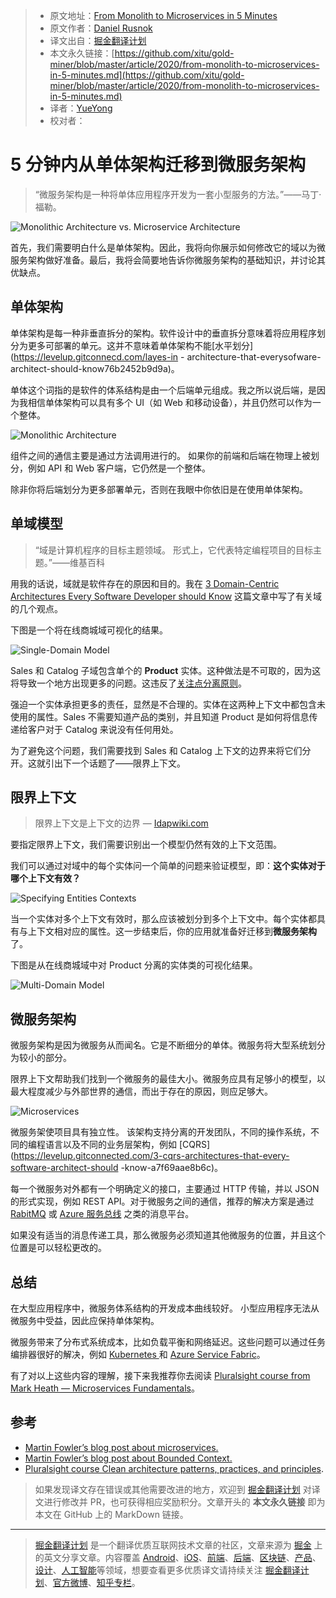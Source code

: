 > - 原文地址：[From Monolith to Microservices in 5 Minutes](https://levelup.gitconnected.com/from-monolith-to-microservices-in-5-minutes-83069677d021)
> - 原文作者：[Daniel Rusnok](https://medium.com/@danielrusnok)
> - 译文出自：[掘金翻译计划](https://github.com/xitu/gold-miner)
> - 本文永久链接：[https://github.com/xitu/gold-miner/blob/master/article/2020/from-monolith-to-microservices-in-5-minutes.md](https://github.com/xitu/gold-miner/blob/master/article/2020/from-monolith-to-microservices-in-5-minutes.md)
> - 译者：[YueYong](https://github.com/YueYongDev)
> - 校对者：

# 5 分钟内从单体架构迁移到微服务架构

> “微服务架构是一种将单体应用程序开发为一套小型服务的方法。”——马丁·福勒。

![Monolithic Architecture vs. Microservice Architecture](https://cdn-images-1.medium.com/max/6486/1*prvtMgGd36b-smjFPbAcLQ.png)

首先，我们需要明白什么是单体架构。因此，我将向你展示如何修改它的域以为微服务架构做好准备。最后，我将会简要地告诉你微服务架构的基础知识，并讨论其优缺点。

## 单体架构

单体架构是每一种非垂直拆分的架构。软件设计中的垂直拆分意味着将应用程序划分为更多可部署的单元。这并不意味着单体架构不能[水平划分](https://levelup.gitconnecd.com/layes-in - architecture-that-everysofware-architect-should-know76b2452b9d9a)。

单体这个词指的是软件的体系结构是由一个后端单元组成。我之所以说后端，是因为我相信单体架构可以具有多个 UI（如 Web 和移动设备），并且仍然可以作为一个整体。

![Monolithic Architecture](https://cdn-images-1.medium.com/max/2000/1*ypN7hg56LlEkL8mXwwG7_g.png)

组件之间的通信主要是通过方法调用进行的。 如果你的前端和后端在物理上被划分，例如 API 和 Web 客户端，它仍然是一个整体。

除非你将后端划分为更多部署单元，否则在我眼中你依旧是在使用单体架构。

## 单域模型

> “域是计算机程序的目标主题领域。 形式上，它代表特定编程项目的目标主题。”——维基百科

用我的话说，域就是软件存在的原因和目的。我在 [3 Domain-Centric Architectures Every Software Developer should Know](https://levelup.gitconnected.com/3-domain-centric-architectures-every-software-developer-should-know-a15727ada79f) 这篇文章中写了有关域的几个观点。

下图是一个将在线商城域可视化的结果。

![Single-Domain Model](https://cdn-images-1.medium.com/max/4086/1*4V6XEE4UXoADirlpZwNbvQ.png)

Sales 和 Catalog 子域包含单个的 **Product** 实体。这种做法是不可取的，因为这将导致一个地方出现更多的问题。这违反了[关注点分离原则](https://en.wikipedia.org/wiki/Separation_of_concerns)。

强迫一个实体承担更多的责任，显然是不合理的。实体在这两种上下文中都包含未使用的属性。Sales 不需要知道产品的类别，并且知道 Product 是如何将信息传递给客户对于 Catalog 来说没有任何用处。

为了避免这个问题，我们需要找到 Sales 和 Catalog 上下文的边界来将它们分开。这就引出下一个话题了——限界上下文。

## 限界上下文

> 限界上下文是上下文的边界 — [Idapwiki.com](https://ldapwiki.com/wiki/Bounded%20Context)

要指定限界上下文，我们需要识别出一个模型仍然有效的上下文范围。

我们可以通过对域中的每个实体问一个简单的问题来验证模型，即：**这个实体对于哪个上下文有效？**

![Specifying Entities Contexts](https://cdn-images-1.medium.com/max/4422/1*_n14MElHRUXeDkhTyW_ytA.png)

当一个实体对多个上下文有效时，那么应该被划分到多个上下文中。每个实体都具有与上下文相对应的属性。这一步结束后，你的应用就准备好迁移到**微服务架构**了。

下图是从在线商城域中对 Product 分离的实体类的可视化结果。

![Multi-Domain Model](https://cdn-images-1.medium.com/max/5106/1*-DKOV0a4q4Cy9ZcuNBfNmg.png)

## 微服务架构

微服务架构是因为微服务从而闻名。它是不断细分的单体。微服务将大型系统划分为较小的部分。

限界上下文帮助我们找到一个微服务的最佳大小。微服务应具有足够小的模型，以最大程度减少与外部世界的通信，而出于存在的原因，则应足够大。

![Microservices](https://cdn-images-1.medium.com/max/3546/1*N4hWH5yRLsrsv0cI703mGQ.png)

微服务架使项目具有独立性。 该架构支持分离的开发团队，不同的操作系统，不同的编程语言以及不同的业务层架构，例如 [CQRS](https://levelup.gitconnected.com/3-cqrs-architectures-that-every-software-architect-should -know-a7f69aae8b6c)。

每一个微服务对外都有一个明确定义的接口，主要通过 HTTP 传输，并以 JSON 的形式实现，例如 REST API。对于微服务之间的通信，推荐的解决方案是通过 [RabitMQ](https://www.rabbitmq.com/) 或 [Azure 服务总线](https://azure.microsoft.com/cs-cz/services) 之类的消息平台。

如果没有适当的消息传递工具，那么微服务必须知道其他微服务的位置，并且这个位置是可以轻松更改的。

## 总结

在大型应用程序中，微服务体系结构的开发成本曲线较好。 小型应用程序无法从微服务中受益，因此应保持单体架构。

微服务带来了分布式系统成本，比如负载平衡和网络延迟。这些问题可以通过任务编排器很好的解决，例如 [Kubernetes ](https://kubernetes.io/) 和  [Azure Service Fabric](https://azure.microsoft.com/cs-cz/services/service-fabric/)。

有了对以上这些内容的理解，接下来我推荐你去阅读 [Pluralsight course from Mark Heath — Microservices Fundamentals](https://app.pluralsight.com/library/courses/microservices-fundamentals/table-of-contents)。

## 参考

- [Martin Fowler’s blog post about microservices.](https://martinfowler.com/microservices/)
- [Martin Fowler’s blog post about Bounded Context.](https://martinfowler.com/bliki/BoundedContext.html)
- [Pluralsight course Clean architecture patterns, practices, and principles](https://app.pluralsight.com/library/courses/clean-architecture-patterns-practices-principles/table-of-contents).

> 如果发现译文存在错误或其他需要改进的地方，欢迎到 [掘金翻译计划](https://github.com/xitu/gold-miner) 对译文进行修改并 PR，也可获得相应奖励积分。文章开头的 **本文永久链接** 即为本文在 GitHub 上的 MarkDown 链接。

---

> [掘金翻译计划](https://github.com/xitu/gold-miner) 是一个翻译优质互联网技术文章的社区，文章来源为 [掘金](https://juejin.im) 上的英文分享文章。内容覆盖 [Android](https://github.com/xitu/gold-miner#android)、[iOS](https://github.com/xitu/gold-miner#ios)、[前端](https://github.com/xitu/gold-miner#前端)、[后端](https://github.com/xitu/gold-miner#后端)、[区块链](https://github.com/xitu/gold-miner#区块链)、[产品](https://github.com/xitu/gold-miner#产品)、[设计](https://github.com/xitu/gold-miner#设计)、[人工智能](https://github.com/xitu/gold-miner#人工智能)等领域，想要查看更多优质译文请持续关注 [掘金翻译计划](https://github.com/xitu/gold-miner)、[官方微博](http://weibo.com/juejinfanyi)、[知乎专栏](https://zhuanlan.zhihu.com/juejinfanyi)。
